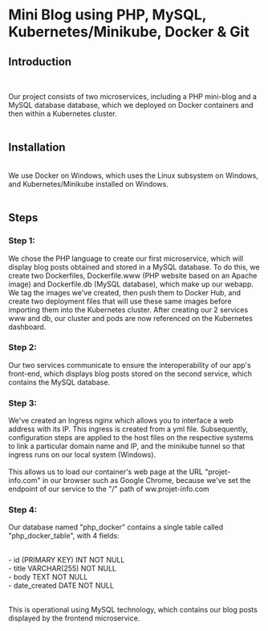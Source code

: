 # Mini Blog using PHP, MySQL, Kubernetes/Minikube, Docker & Git

## Introduction
<br>
</p>Our project consists of two microservices, including a PHP mini-blog and a MySQL database
database, which we deployed on Docker containers and then within a
Kubernetes cluster.
<br><br></p>

## Installation
<br>
We use Docker on Windows, which uses the Linux subsystem on Windows, and
Kubernetes/Minikube installed on Windows.
<br><br></p>

## Steps

### Step 1:
<p>We chose the PHP language to create our first microservice, which will display
blog posts obtained and stored in a MySQL database.
To do this, we create two Dockerfiles, Dockerfile.www (PHP website based on an Apache image) and
Dockerfile.db (MySQL database), which make up our webapp.
<br>
We tag the images we've created, then push them to Docker Hub, and create
two deployment files that will use these same images before importing them into the
Kubernetes cluster.
After creating our 2 services www and db, our cluster and pods are now referenced on the Kubernetes dashboard.</p>

### Step 2:

<p>
Our two services communicate to ensure the interoperability of our app's front-end, which displays blog posts stored on the second service, which contains the MySQL database.
</p>

### Step 3:

<p>
We've created an Ingress nginx which allows you to interface a web address with its IP. This ingress is created from a yml file. Subsequently, configuration steps are applied to the host files on the respective systems to link a particular domain name and IP, and the minikube tunnel so that ingress runs on our local system (Windows).
<br><br>
This allows us to load our container's web page at the URL "projet-info.com" in our browser such as Google Chrome, because we've set the endpoint of our service to the "/" path of ww.projet-info.com
</p>

### Step 4:

<p>
Our database named "php_docker" contains a single table called
"php_docker_table", with 4 fields:</p> 
<br>
  - id (PRIMARY KEY) INT NOT NULL <br>
  - title VARCHAR(255) NOT NULL <br>
  - body TEXT NOT NULL <br>
  - date_created DATE NOT NULL <br>
  <br>
<p>This is operational using MySQL technology, which contains our blog posts displayed by the frontend microservice.</p>

